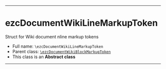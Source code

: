 ***

# ezcDocumentWikiLineMarkupToken

Struct for Wiki document nline markup tokens

* Full name: `\ezcDocumentWikiLineMarkupToken`
* Parent class: [`\ezcDocumentWikiBlockMarkupToken`](./ezcDocumentWikiBlockMarkupToken.md)
* This class is an **Abstract class**

***

